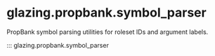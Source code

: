 # glazing.propbank.symbol_parser

PropBank symbol parsing utilities for roleset IDs and argument labels.

::: glazing.propbank.symbol_parser
